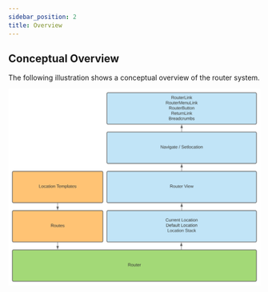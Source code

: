 ```yaml
---
sidebar_position: 2
title: Overview
---
```


## Conceptual Overview

The following illustration shows a conceptual overview of the router system.

![Router Overview](/img/saga-redux-router-overview.svg)
